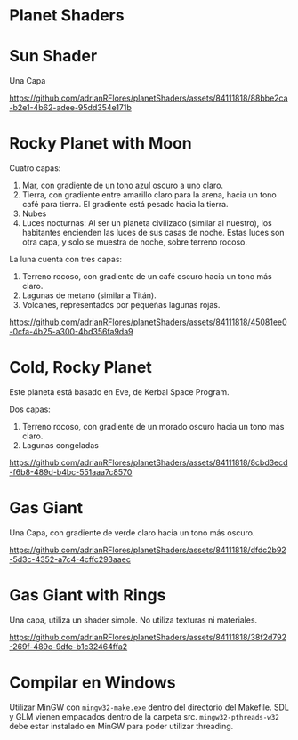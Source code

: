 # Planet Shaders

# Sun Shader

Una Capa

https://github.com/adrianRFlores/planetShaders/assets/84111818/88bbe2ca-b2e1-4b62-adee-95dd354e171b

# Rocky Planet with Moon

Cuatro capas:
1. Mar, con gradiente de un tono azul oscuro a uno claro.
2. Tierra, con gradiente entre amarillo claro para la arena, hacia un tono café para tierra. El gradiente está pesado hacia la tierra.
3. Nubes
4. Luces nocturnas: Al ser un planeta civilizado (similar al nuestro), los habitantes encienden las luces de sus casas de noche. Estas luces son otra capa, y solo se muestra de noche, sobre terreno rocoso.

La luna cuenta con tres capas:
1. Terreno rocoso, con gradiente de un café oscuro hacia un tono más claro.
2. Lagunas de metano (similar a Titán).
3. Volcanes, representados por pequeñas lagunas rojas.

https://github.com/adrianRFlores/planetShaders/assets/84111818/45081ee0-0cfa-4b25-a300-4bd356fa9da9

# Cold, Rocky Planet

Este planeta está basado en Eve, de Kerbal Space Program.

Dos capas:
1. Terreno rocoso, con gradiente de un morado oscuro hacia un tono más claro.
2. Lagunas congeladas

https://github.com/adrianRFlores/planetShaders/assets/84111818/8cbd3ecd-f6b8-489d-b4bc-551aaa7c8570

# Gas Giant

Una Capa, con gradiente de verde claro hacia un tono más oscuro.

https://github.com/adrianRFlores/planetShaders/assets/84111818/dfdc2b92-5d3c-4352-a7c4-4cffc293aaec

# Gas Giant with Rings

Una capa, utiliza un shader simple. No utiliza texturas ni materiales.

https://github.com/adrianRFlores/planetShaders/assets/84111818/38f2d792-269f-489c-9dfe-b1c32464ffa2

# Compilar en Windows
Utilizar MinGW con ``mingw32-make.exe`` dentro del directorio del Makefile. SDL y GLM vienen empacados dentro de la carpeta src.
``mingw32-pthreads-w32`` debe estar instalado en MinGW para poder utilizar threading.

